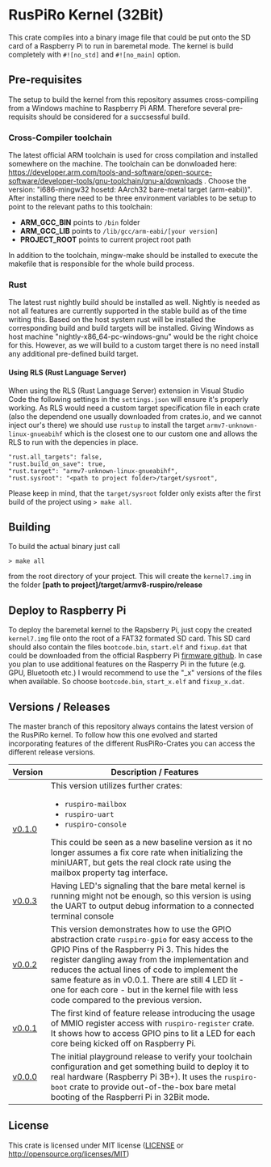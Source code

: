 # RusPiRo Kernel (32Bit)

This crate compiles into a binary image file that could be put onto the SD card of a Raspberry Pi to run in baremetal mode. The kernel is build completely with ``#![no_std]`` and ``#![no_main]`` option.

## Pre-requisites

The setup to build the kernel from this repository assumes cross-compiling from a Windows machine to Raspberry Pi ARM.
Therefore several pre-requisits should be considered for a succsessful build.

### Cross-Compiler toolchain

The latest official ARM toolchain is used for cross compilation and installed somewhere on the machine. The toolchain can
be donwloaded here: https://developer.arm.com/tools-and-software/open-source-software/developer-tools/gnu-toolchain/gnu-a/downloads .
Choose the version: "i686-mingw32 hosetd: AArch32 bare-metal target (arm-eabi))". After installing there need to be three 
environment variables to be setup to point to the relevant paths to this toolchain:
- **ARM_GCC_BIN** points to ``/bin`` folder
- **ARM_GCC_LIB** points to ``/lib/gcc/arm-eabi/[your version]``
- **PROJECT_ROOT** points to current project root path

In addition to the toolchain, mingw-make should be installed to execute the makefile that is responsible for the whole build
process.

### Rust

The latest rust nightly build should be installed as well. Nightly is needed as not all features are currently supported in the stable build as of the time writing this. Based on the host system rust will be installed the corresponding build and build targets will be installed. Giving Windows as host machine "nightly-x86_64-pc-windows-gnu" would be the right choice for this. However, as we will build to a custom target there is no need install any additional pre-defined build target.

#### Using RLS (Rust Language Server)
When using the RLS (Rust Language Server) extension in Visual Studio Code the following settings in the ``settings.json`` will ensure it's properly working.
As RLS would need a custom target specification file in each crate (also the dependend one usually downloaded from crates.io, and we cannot inject our's there) we should
use ``rustup`` to install the target ``armv7-unknown-linux-gnueabihf`` which is the closest one to our custom one and allows the RLS to run with the depencies in place.

```
"rust.all_targets": false,
"rust.build_on_save": true,
"rust.target": "armv7-unknown-linux-gnueabihf",
"rust.sysroot": "<path to project folder>/target/sysroot",
```
Please keep in mind, that the ``target/sysroot`` folder only exists after the first build of the project using ``> make all``.

## Building

To build the actual binary just call
```
> make all
```
from the root directory of your project. This will create the ``kernel7.img`` in the folder **[path to project]/target/armv8-ruspiro/release**

## Deploy to Raspberry Pi

To deploy the baremetal kernel to the Rapsberry Pi, just copy the created ``kernel7.img`` file onto the root of a FAT32 formated SD card. This SD card should also contain the files ``bootcode.bin``, ``start.elf`` and ``fixup.dat`` that could be downloaded from the official Raspberry Pi [firmware github](https://github.com/raspberrypi/firmware/tree/master/boot). In case you plan to use additional features on the Rasperry Pi in the future (e.g. GPU, Bluetooth etc.) I would recommend to use the "_x" versions of the files when available. So choose ``bootcode.bin``, ``start_x.elf`` and ``fixup_x.dat``.

## Versions / Releases

The master branch of this repository always contains the latest version of the RusPiRo kernel. To follow how this one evolved and started incorporating features of the different RusPiRo-Crates you can access the different release versions.

| Version | Description / Features              |
|---------|-------------------------------------|
|[v0.1.0](https://github.com/RusPiRo/ruspiro-kernel/tree/v0.1.0)|This version utilizes further crates:<ul><li>``ruspiro-mailbox``</li><li>``ruspiro-uart``</li><li>``ruspiro-console``</li></ul> This could be seen as a new baseline version as it no longer assumes a fix core rate when initializing the miniUART, but gets the real clock rate using the mailbox property tag interface.|
|[v0.0.3](https://github.com/RusPiRo/ruspiro-kernel/tree/v0.0.3)|Having LED's signaling that the bare metal kernel is running might not be enough, so this version is using the UART to output debug information to a connected terminal console|
|[v0.0.2](https://github.com/RusPiRo/ruspiro-kernel/tree/v0.0.2)|This version demonstrates how to use the GPIO abstraction crate ``ruspiro-gpio`` for easy access to the GPIO Pins of the Raspberry Pi 3. This hides the register dangling away from the implementation and reduces the actual lines of code to implement the same feature as in v0.0.1. There are still 4 LED lit - one for each core - but in the kernel file with less code compared to the previous version.|
|[v0.0.1](https://github.com/RusPiRo/ruspiro-kernel/tree/v0.0.1)|The first kind of feature release introducing the usage of MMIO register access with ``ruspiro-register`` crate. It shows how to access GPIO pins to lit a LED for each core being kicked off on Raspberry Pi.|
|[v0.0.0](https://github.com/RusPiRo/ruspiro-kernel/tree/v0.0.0)|The initial playground release to verify your toolchain configuration and get something build to deploy it to real hardware (Raspberry Pi 3B+). It uses the ``ruspiro-boot`` crate to provide out-of-the-box bare metal booting of the Raspberri Pi in 32Bit mode.|

## License
This crate is licensed under MIT license ([LICENSE](LICENSE) or http://opensource.org/licenses/MIT)